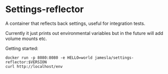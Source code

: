 # Settings-reflector

A container that reflects back settings, useful for integration tests.

Currently it just prints out environmental variables but in the future will add volume mounts etc.

Getting started:

```
docker run -p 8080:8080 -e HELLO=world jamesla/settings-reflector:$VERSION
curl http://localhost/env
```
